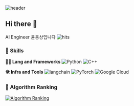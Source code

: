 ![header](https://capsule-render.vercel.app/api?type=waving&color=gradient&height=360&text=Hello+World%21&fontSize=70&fontAlign=50&fontAlignY=50&desc=Happy+Coding+Day&descSize=20&descAlign=50&descAlignY=60)
## Hi there 👋
AI Engineer 윤웅상입니다 ![hits](https://hits.seeyoufarm.com/api/count/incr/badge.svg?url=https%3A%2F%2Fgithub.com%2FUngSangYoon&edge_flat=false&title=hits)


### 🦾 Skills


**🧑‍💻 Lang and Frameworks**
![Python](https://img.shields.io/badge/python-3776AB.svg?&style=for-the-badge&logo=python&logoColor=white) ![C++](https://img.shields.io/badge/C++-000000.svg?&style=for-the-badge) 


**🛠️ Infra and Tools**
![langchain](https://img.shields.io/badge/Langchain-000000.svg?&style=for-the-badge) ![PyTorch](https://img.shields.io/badge/pytorch-EE4C2C.svg?&style=for-the-badge&logo=pytorch&logoColor=white) ![Google Cloud](https://img.shields.io/badge/googlecloud-4285F4.svg?&style=for-the-badge&logo=googlecloud&logoColor=white) 




### 🚩 Algorithm Ranking
[![Algorithm Ranking](https://mazassumnida.wtf/api/v2/generate_badge?boj=yws804)](https://solved.ac/profile/yws804)
